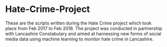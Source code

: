 # Hate-Crime-Project
These are the scripts written during the Hate Crime project which took place from Feb 2017 to Feb 2018. The project was conducted in partnership with Lancashire Constabulary and aimed at harnessing new forms of social media data using machine learning to monitor hate crime in Lancashire.
